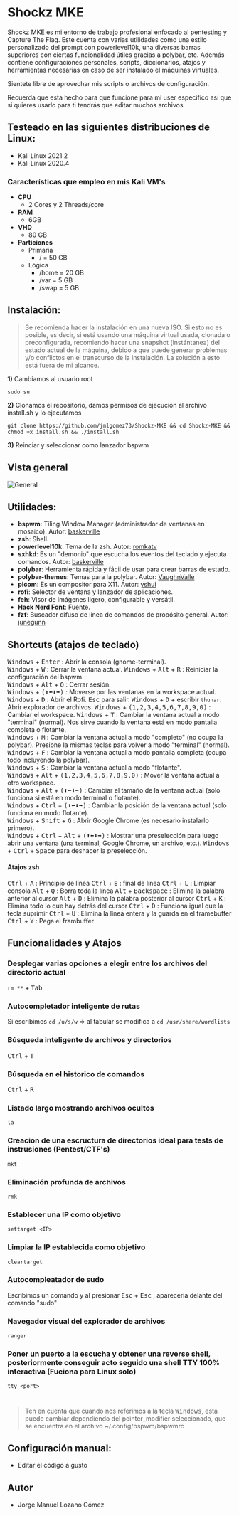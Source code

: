 # Shockz MKE

Shockz MKE es mi entorno de trabajo profesional enfocado al pentesting y Capture The Flag. Este cuenta con varias utilidades como una estilo personalizado del prompt con powerlevel10k, una diversas barras superiores con ciertas funcionalidad útiles gracias a polybar, etc. Además contiene configuraciones personales, scripts, diccionarios, atajos y herramientas necesarias en caso de ser instalado el máquinas virtuales.

Sientete libre de aprovechar mis scripts o archivos de configuración.

Recuerda que esta hecho para que funcione para mi user especifico así que si quieres usarlo para ti tendrás que editar muchos archivos.

## Testeado en las siguientes distribuciones de Linux:
- Kali Linux 2021.2
- Kali Linux 2020.4

### Características que empleo en mis Kali VM's

* **CPU**
    * 2 Cores y 2 Threads/core
* **RAM**
    * 6GB
* **VHD**
    * 80 GB
* **Particiones**
    * Primaria
      * / = 50 GB
    * Lógica
      * /home = 20 GB
      * /var = 5 GB
      * /swap = 5 GB

## Instalación:
> Se recomienda hacer la instalación en una nueva ISO. Si esto no es posible, es decir, si está usando una máquina virtual usada, clonada o preconfigurada, recomiendo hacer una snapshot (instántanea) del estado actual de la máquina, debido a que puede generar problemas y/o conflictos en el transcurso de la instalación. La solución a esto está fuera de mi alcance.


**1)** Cambiamos al usuario root
```
sudo su
```
**2)** Clonamos el repositorio, damos permisos de ejecución al archivo install.sh y lo ejecutamos

```
git clone https://github.com/jmlgomez73/Shockz-MKE && cd Shockz-MKE && chmod +x install.sh && ./install.sh
```
**3)** Reinciar y seleccionar como lanzador bspwm


## Vista general

![General](https://user-images.githubusercontent.com/67438760/126847865-92514f2c-7dc9-4296-91a1-44840a7c99e3.png)



## Utilidades:
- **bspwm**: Tiling Window Manager (administrador de ventanas en mosaico). Autor: [baskerville](https://github.com/baskerville)
- **zsh**: Shell.
- **powerlevel10k**: Tema de la zsh. Autor: [romkatv](https://github.com/romkatv)
- **sxhkd**: Es un "demonio" que escucha los eventos del teclado y ejecuta comandos. Autor: [baskerville](https://github.com/baskerville)
- **polybar**: Herramienta rápida y fácil de usar para crear barras de estado.
- **polybar-themes**: Temas para la polybar. Autor: [VaughnValle](https://github.com/VaughnValle)
- **picom**: Es un compositor para X11. Autor: [yshui](https://github.com/yshui)
- **rofi**: Selector de ventana y lanzador de aplicaciones.
- **feh**: Visor de imágenes ligero, configurable y versátil.
- **Hack Nerd Font**: Fuente.
- **fzf**: Buscador difuso de línea de comandos de propósito general. Autor: [junegunn](https://github.com/junegunn)

## Shortcuts (atajos de teclado)

<kbd>Windows</kbd> + <kbd>Enter</kbd> : Abrir la consola (gnome-terminal).  
<kbd>Windows</kbd> + <kbd>W</kbd> : Cerrar la ventana actual.
<kbd>Windows</kbd> + <kbd>Alt</kbd> + <kbd>R</kbd> : Reiniciar la configuración del bspwm.  
<kbd>Windows</kbd> + <kbd>Alt</kbd> + <kbd>Q</kbd> : Cerrar sesión.  
<kbd>Windows</kbd> + <kbd>(⬆⬅⬇➡)</kbd> : Moverse por las ventanas en la workspace actual.  
<kbd>Windows</kbd> + <kbd>D</kbd> : Abrir el Rofi. <kbd>Esc</kbd> para salir.
<kbd>Windows</kbd> + <kbd>D</kbd> + escribir ```thunar```: Abrir explorador de archivos.
<kbd>Windows</kbd> + <kbd>(1,2,3,4,5,6,7,8,9,0)</kbd> : Cambiar el workspace.
<kbd>Windows</kbd> + <kbd>T</kbd> : Cambiar la ventana actual a modo "terminal" (normal). Nos sirve cuando la ventana está en modo pantalla completa o flotante.  
<kbd>Windows</kbd> + <kbd>M</kbd> : Cambiar la ventana actual a modo "completo" (no ocupa la polybar). Presione la mismas teclas para volver a modo "terminal" (normal).  
<kbd>Windows</kbd> + <kbd>F</kbd> : Cambiar la ventana actual a modo pantalla completa (ocupa todo incluyendo la polybar).  
<kbd>Windows</kbd> + <kbd>S</kbd> : Cambiar la ventana actual a modo "flotante".  
<kbd>Windows</kbd> + <kbd>Alt</kbd> + <kbd>(1,2,3,4,5,6,7,8,9,0)</kbd> : Mover la ventana actual a otro workspace.  
<kbd>Windows</kbd> + <kbd>Alt</kbd> + <kbd>(⬆⬅⬇➡)</kbd> : Cambiar el tamaño de la ventana actual (solo funciona si está en modo terminal o flotante).  
<kbd>Windows</kbd> + <kbd>Ctrl</kbd> + <kbd>(⬆⬅⬇➡)</kbd> : Cambiar la posición de la ventana actual (solo funciona en modo flotante).  
<kbd>Windows</kbd> + <kbd>Shift</kbd> + <kbd>G</kbd> : Abrir Google Chrome (es necesario instalarlo primero).  
<kbd>Windows</kbd> + <kbd>Ctrl</kbd> + <kbd>Alt</kbd> + <kbd>(⬆⬅⬇➡)</kbd> : Mostrar una preselección para luego abrir una ventana (una terminal, Google Chrome, un archivo, etc.). 
<kbd>Windows</kbd> + <kbd>Ctrl</kbd> + <kbd>Space</kbd> para deshacer la preselección.  

#### Atajos zsh

<kbd>Ctrl</kbd> + <kbd>A</kbd> : Principio de línea
<kbd>Ctrl</kbd> + <kbd>E</kbd> : final de línea
<kbd>Ctrl</kbd> + <kbd>L</kbd> :  Limpiar consola
<kbd>Alt</kbd> + <kbd>Q</kbd> :  Borra toda la línea
<kbd>Alt</kbd> + <kbd>Backspace</kbd> : Elimina la palabra anterior al cursor
<kbd>Alt</kbd> + <kbd>D</kbd> :  Elimina la palabra posterior al cursor
<kbd>Ctrl</kbd> + <kbd>K</kbd> :  Elimina todo lo que hay detrás del cursor
<kbd>Ctrl</kbd> + <kbd>D</kbd> :  Funciona igual que la tecla suprimir
<kbd>Ctrl</kbd> + <kbd>U</kbd> :  Elimina la línea entera y la guarda en el framebuffer
<kbd>Ctrl</kbd> + <kbd>Y</kbd> :  Pega el frambuffer

## Funcionalidades y Atajos

### Desplegar varias opciones a elegir entre los archivos del directorio actual 
```rm **``` + <kbd>Tab</kbd>

### Autocompletador inteligente de rutas
Si escribimos ```cd /u/s/w``` => al tabular se modifica a ```cd /usr/share/wordlists```

### Búsqueda inteligente de archivos y directorios
<kbd>Ctrl</kbd> + <kbd>T</kbd>

### Búsqueda en el historico de comandos
<kbd>Ctrl</kbd> + <kbd>R</kbd>

### Listado largo mostrando archivos ocultos

```la```
### Creacion de una escructura de directorios ideal para tests de instrusiones (Pentest/CTF's)

```mkt```
### Eliminación profunda de archivos

```rmk```
### Establecer una IP como objetivo

```settarget <IP>```
### Limpiar la IP establecida como objetivo

```cleartarget```
### Autocompleatador de sudo
Escribimos un comando y al presionar <kbd>Esc</kbd> + <kbd>Esc</kbd> , apareceria delante del comando "sudo"

### Navegador visual del explorador de archivos

```ranger```

### Poner un puerto a la escucha y obtener una reverse shell, posteriormente conseguir acto seguido una shell TTY 100% interactiva (Fuciona para Linux solo)

```tty <port>```

#

> Ten en cuenta que cuando nos referimos a la tecla <kbd>Windows</kbd>, esta puede cambiar dependiendo del pointer_modifier seleccionado, que se encuentra en el archivo ~/.config/bspwm/bspwmrc

## Configuración manual:
- Editar el código a gusto

## Autor
- Jorge Manuel Lozano Gómez
